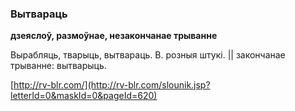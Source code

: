 ### Вытвараць
**дзеяслоў, размоўнае, незакончанае трыванне**

Вырабляць, тварыць, вытвараць. В. розныя штукі. || закончанае трыванне: вытварыць.

<a rel="author">[http://rv-blr.com/](http://rv-blr.com/slounik.jsp?letterId=0&maskId=0&pageId=620)</a>
